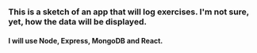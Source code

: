 ### This is a sketch of an app that will log exercises. I'm not sure, yet, how the data will be displayed.

#### I will use Node, Express, MongoDB and React.
